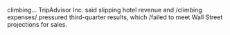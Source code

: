 climbing… TripAdvisor Inc. said slipping hotel revenue and /climbing expenses/ pressured third-quarter results, which /failed to meet Wall Street projections for sales.
